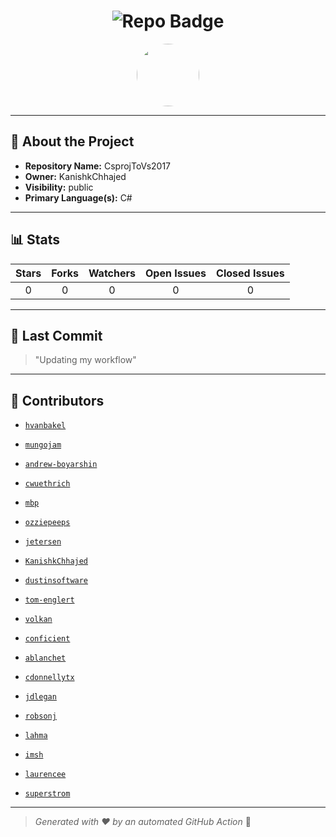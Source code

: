 <h1 align="center">
    <img src="https://img.shields.io/badge/CsprojToVs2017-🎯-blueviolet?style=for-the-badge" alt="Repo Badge">
  </h1>
  
  <p align="center">
    <img src="https://avatars.githubusercontent.com/u/121193249?v=4" width="100" style="border-radius:50%;">
  </p>
  
  ---
  
  ## 📖 About the Project
  - **Repository Name:** CsprojToVs2017
  - **Owner:** KanishkChhajed
  - **Visibility:** public
  - **Primary Language(s):** C#
  
  ---
  
  ## 📊 Stats
  
  | Stars | Forks | Watchers | Open Issues | Closed Issues |
  |:----:|:-----:|:--------:|:-----------:|:-------------:|
  | 0 | 0 | 0 | 0 | 0 |
  
  ---
  
  ## 📢 Last Commit
  
  > "Updating my workflow"
  
  ---
  
  ## 🤝 Contributors
  
  
  - [`hvanbakel`](#)
  
  - [`mungojam`](#)
  
  - [`andrew-boyarshin`](#)
  
  - [`cwuethrich`](#)
  
  - [`mbp`](#)
  
  - [`ozziepeeps`](#)
  
  - [`jetersen`](#)
  
  - [`KanishkChhajed`](#)
  
  - [`dustinsoftware`](#)
  
  - [`tom-englert`](#)
  
  - [`volkan`](#)
  
  - [`conficient`](#)
  
  - [`ablanchet`](#)
  
  - [`cdonnellytx`](#)
  
  - [`jdlegan`](#)
  
  - [`robsonj`](#)
  
  - [`lahma`](#)
  
  - [`imsh`](#)
  
  - [`laurencee`](#)
  
  - [`superstrom`](#)
  
  
  ---
  
  > *Generated with ❤️ by an automated GitHub Action* 🚀
  